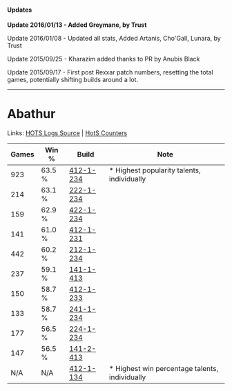#### Updates
**Update 2016/01/13 - Added Greymane, by Trust**

Update 2016/01/08 - Updated all stats, Added Artanis, Cho'Gall, Lunara, by Trust

Update 2015/09/25 - Kharazim added thanks to PR by Anubis Black

Update 2015/09/17 - First post Rexxar patch numbers, resetting the total games, potentially shifting builds around a lot.

***

# Abathur

Links: [HOTS Logs Source](https://www.hotslogs.com/Sitewide/HeroDetails?Hero=Abathur) | [HotS Counters](http://hotscounters.com/#/hero/Abathur)

Games  | Win %  | Build     | Note
-----  | -----  | -----     | ----
923    | 63.5 % | [412-1-234](http://www.heroesfire.com/hots/talent-calculator/abathur#rtaI) | * Highest popularity talents, individually
214    | 63.1 % | [222-1-234](http://www.heroesfire.com/hots/talent-calculator/abathur#kdio) | 
159    | 62.9 % | [422-1-234](http://www.heroesfire.com/hots/talent-calculator/abathur#sF-o) | 
141    | 61.0 % | [412-1-231](http://www.heroesfire.com/hots/talent-calculator/abathur#rtaF) | 
442    | 60.2 % | [212-1-234](http://www.heroesfire.com/hots/talent-calculator/abathur#kFII) | 
237    | 59.1 % | [141-1-413](http://www.heroesfire.com/hots/talent-calculator/abathur#hX_L) | 
150    | 58.7 % | [412-1-233](http://www.heroesfire.com/hots/talent-calculator/abathur#rtaH) | 
133    | 58.7 % | [241-1-234](http://www.heroesfire.com/hots/talent-calculator/abathur#lM5Y) | 
177    | 56.5 % | [224-1-234](http://www.heroesfire.com/hots/talent-calculator/abathur#kibI) | 
147    | 56.5 % | [141-2-413](http://www.heroesfire.com/hots/talent-calculator/abathur#hYEz) | 
N/A    | N/A    | [412-1-134](http://www.heroesfire.com/hots/talent-calculator/abathur#rtYk) | * Highest win percentage talents, individually
